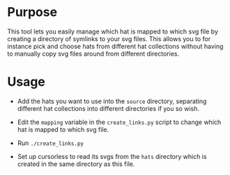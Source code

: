 # Purpose

This tool lets you easily manage which hat is mapped to which svg file by creating a directory of symlinks to your svg files.
This allows you to for instance pick and choose hats from different hat collections without having to manually copy svg files around from different directories.

# Usage

* Add the hats you want to use into the `source` directory, separating different hat collections into different directories if you so wish.

* Edit the `mapping` variable in the `create_links.py` script to change which hat is mapped to which svg file.

* Run `./create_links.py`

* Set up cursorless to read its svgs from the `hats` directory which is created in the same directory as this file.